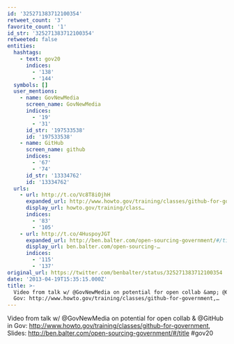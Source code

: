 ```yaml
---
id: '325271383712100354'
retweet_count: '3'
favorite_count: '1'
id_str: '325271383712100354'
retweeted: false
entities:
  hashtags:
    - text: gov20
      indices:
        - '138'
        - '144'
  symbols: []
  user_mentions:
    - name: GovNewMedia
      screen_name: GovNewMedia
      indices:
        - '19'
        - '31'
      id_str: '197533538'
      id: '197533538'
    - name: GitHub
      screen_name: github
      indices:
        - '67'
        - '74'
      id_str: '13334762'
      id: '13334762'
  urls:
    - url: http://t.co/Vc8T8iOjhH
      expanded_url: http://www.howto.gov/training/classes/github-for-government
      display_url: howto.gov/training/class…
      indices:
        - '83'
        - '105'
    - url: http://t.co/4HuspoyJGT
      expanded_url: http://ben.balter.com/open-sourcing-government/#/title
      display_url: ben.balter.com/open-sourcing-…
      indices:
        - '115'
        - '137'
original_url: https://twitter.com/benbalter/status/325271383712100354
date: '2013-04-19T15:35:15.000Z'
title: >-
  Video from talk w/ @GovNewMedia on potential for open collab &amp; @GitHub in
  Gov: http://www.howto.gov/training/classes/github-for-government,…
---
```


Video from talk w/ @GovNewMedia on potential for open collab &amp; @GitHub in Gov: http://www.howto.gov/training/classes/github-for-government, Slides: http://ben.balter.com/open-sourcing-government/#/title #gov20